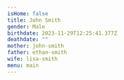 ```yaml
---
isHome: false
title: John Smith
gender: Male
birthdate: 2023-11-29T12:25:41.377Z
deathdate: ""
mother: john-smith
father: ethan-smith
wife: lisa-smith
menu: main
---
```


